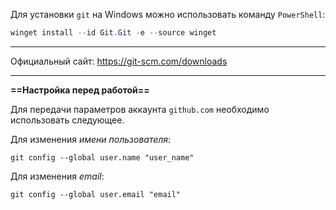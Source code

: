Для установки `git` на Windows можно использовать команду `PowerShell`:
```PowerShell
winget install --id Git.Git -e --source winget
```

---
Официальный сайт:
https://git-scm.com/downloads

---
**==Настройка перед работой==**

Для передачи параметров аккаунта `github.com` необходимо использовать следующее.

Для изменения *имени пользователя*:
```
git config --global user.name "user_name"
```

Для изменения *email*:
```
git config --global user.email "email"
```